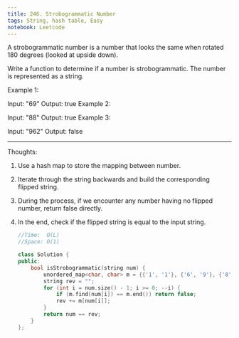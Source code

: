 ```yaml
---
title: 246. Strobogrammatic Number
tags: String, hash table, Easy
notebook: Leetcode
---
```


A strobogrammatic number is a number that looks the same when rotated 180 degrees (looked at upside down).

Write a function to determine if a number is strobogrammatic. The number is represented as a string.

Example 1:

Input:  "69"
Output: true
Example 2:

Input:  "88"
Output: true
Example 3:

Input:  "962"
Output: false

----------
Thoughts:
1. Use a hash map to store the mapping between number.
2. Iterate through the string backwards and build the corresponding flipped string.
3. During the process, if we encounter any number having no flipped number, return false directly.
4. In the end, check if the flipped string is equal to the input string.


    ```c++
    //Time:  O(L)
    //Space: O(1)

    class Solution {
    public:
        bool isStrobogrammatic(string num) {
            unordered_map<char, char> m = {{'1', '1'}, {'6', '9'}, {'8', '8'}, {'9', '6'}, {'0', '0'}};
            string rev = "";
            for (int i = num.size() - 1; i >= 0; --i) {
                if (m.find(num[i]) == m.end()) return false;
                rev += m[num[i]];
            }
            return num == rev;
        } 
    };
    ```